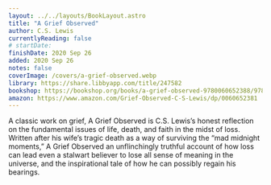 ```yaml
---
layout: ../../layouts/BookLayout.astro
title: "A Grief Observed"
author: C.S. Lewis
currentlyReading: false
# startDate:
finishDate: 2020 Sep 26
added: 2020 Sep 26
notes: false
coverImage: /covers/a-grief-observed.webp
library: https://share.libbyapp.com/title/247582
bookshop: https://bookshop.org/books/a-grief-observed-9780060652388/9780060652388
amazon: https://www.amazon.com/Grief-Observed-C-S-Lewis/dp/0060652381
---
```


A classic work on grief, A Grief Observed is C.S. Lewis’s honest reflection on the fundamental issues of life, death, and faith in the midst of loss. Written after his wife’s tragic death as a way of surviving the “mad midnight moments,” A Grief Observed an unflinchingly truthful account of how loss can lead even a stalwart believer to lose all sense of meaning in the universe, and the inspirational tale of how he can possibly regain his bearings.

<!-- ### Notes & Highlights -->
